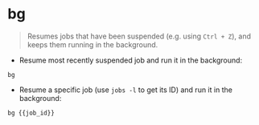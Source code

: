 # bg

> Resumes jobs that have been suspended (e.g. using `Ctrl + Z`), and keeps them running in the background.

- Resume most recently suspended job and run it in the background:

`bg`

- Resume a specific job (use `jobs -l` to get its ID) and run it in the background:

`bg {{job_id}}`
